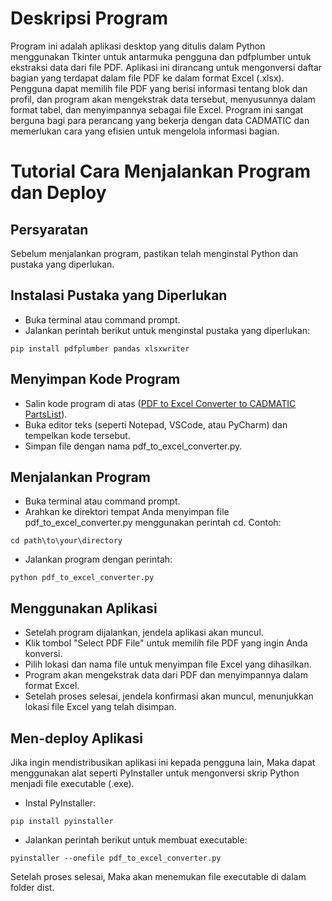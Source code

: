 # Deskripsi Program
Program ini adalah aplikasi desktop yang ditulis dalam Python menggunakan Tkinter untuk antarmuka pengguna dan pdfplumber untuk ekstraksi data dari file PDF. Aplikasi ini dirancang untuk mengonversi daftar bagian yang terdapat dalam file PDF ke dalam format Excel (.xlsx). Pengguna dapat memilih file PDF yang berisi informasi tentang blok dan profil, dan program akan mengekstrak data tersebut, menyusunnya dalam format tabel, dan menyimpannya sebagai file Excel. Program ini sangat berguna bagi para perancang yang bekerja dengan data CADMATIC dan memerlukan cara yang efisien untuk mengelola informasi bagian.

# Tutorial Cara Menjalankan Program dan Deploy
## Persyaratan
Sebelum menjalankan program, pastikan telah menginstal Python dan pustaka yang diperlukan.

## Instalasi Pustaka yang Diperlukan
- Buka terminal atau command prompt.
- Jalankan perintah berikut untuk menginstal pustaka yang diperlukan:
```console
pip install pdfplumber pandas xlsxwriter
```

## Menyimpan Kode Program
- Salin kode program di atas ([PDF to Excel Converter to CADMATIC PartsList](https://github.com/NEAR07/PDF-to-Excel-Converter-to-CADMATIC-PartsList/blob/main/PDF-to-Excel-Converter-to-CADMATIC-PartsList.py)).
- Buka editor teks (seperti Notepad, VSCode, atau PyCharm) dan tempelkan kode tersebut.
- Simpan file dengan nama pdf_to_excel_converter.py.

## Menjalankan Program
- Buka terminal atau command prompt.
- Arahkan ke direktori tempat Anda menyimpan file pdf_to_excel_converter.py menggunakan perintah cd. Contoh:
```console
cd path\to\your\directory
```
- Jalankan program dengan perintah:
```console
python pdf_to_excel_converter.py
```

## Menggunakan Aplikasi
- Setelah program dijalankan, jendela aplikasi akan muncul.
- Klik tombol "Select PDF File" untuk memilih file PDF yang ingin Anda konversi.
- Pilih lokasi dan nama file untuk menyimpan file Excel yang dihasilkan.
- Program akan mengekstrak data dari PDF dan menyimpannya dalam format Excel.
- Setelah proses selesai, jendela konfirmasi akan muncul, menunjukkan lokasi file Excel yang telah disimpan.

## Men-deploy Aplikasi
Jika ingin mendistribusikan aplikasi ini kepada pengguna lain, Maka dapat menggunakan alat seperti PyInstaller untuk mengonversi skrip Python menjadi file executable (.exe).

- Instal PyInstaller:
```console
pip install pyinstaller
```
- Jalankan perintah berikut untuk membuat executable:
```console
pyinstaller --onefile pdf_to_excel_converter.py
```
Setelah proses selesai, Maka akan menemukan file executable di dalam folder dist.
